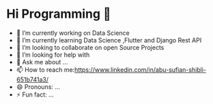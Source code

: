 # Hi Programming 👋


- 🔭 I’m currently working on Data Science
- 🌱 I’m currently learning Data Science ,Flutter and Django Rest API
- 👯 I’m looking to collaborate on open Source Projects 
- 🤔 I’m looking for help with
- 💬 Ask me about ...
- 📫 How to reach me:https://www.linkedin.com/in/abu-sufian-shibli-651b741a3/
- 😄 Pronouns: ...
- ⚡ Fun fact: ...
